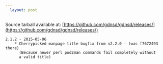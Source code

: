 ```yaml
---
  layout: post
---
```


Source tarball available at:
[https://github.com/gdnsd/gdnsd/releases/](https://github.com/gdnsd/gdnsd/releases/)

    2.1.2 - 2015-05-06
        * Cherrypicked manpage title bugfix from v2.2.0 - (was f7672493 there)
          (Because newer perl pod2man commands fail completely without
          a valid title)
